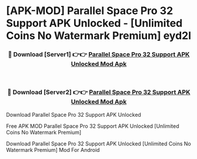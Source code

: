 # [APK-MOD] Parallel Space Pro 32 Support APK Unlocked - [Unlimited Coins No Watermark Premium] eyd2l



<div align="center">
<h3>🔴 Download [Server1] 👉👉 <a href="https://momento.my/?title=Parallel_Space_Pro_32_Support_APK_Unlocked">Parallel Space Pro 32 Support APK Unlocked Mod Apk</a></h3><br>

<h3>🔴 Download [Server2] 👉👉 <a href="https://momento.my/?title=Parallel_Space_Pro_32_Support_APK_Unlocked">Parallel Space Pro 32 Support APK Unlocked Mod Apk</a></h3>
</div>



Download Parallel Space Pro 32 Support APK Unlocked 

Free APK MOD Parallel Space Pro 32 Support APK Unlocked [Unlimited Coins No Watermark Premium]

Download Parallel Space Pro 32 Support APK Unlocked [Unlimited Coins No Watermark Premium] Mod For Android
